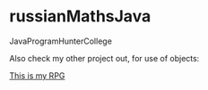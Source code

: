 # russianMathsJava
JavaProgramHunterCollege

Also check my other project out, for use of objects: 

[This is my RPG](https://github.com/lbaerga/oopRPG "My one-step RPG")
